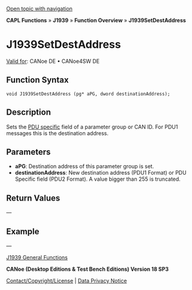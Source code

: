 [Open topic with navigation](../../../../../CANoeDEFamily.htm#Topics/CAPLFunctions/J1939/Functions/CAPLfunctionJ1939SetDestAddress.md)

**CAPL Functions** » **J1939** » **Function Overview** » **J1939SetDestAddress**

# J1939SetDestAddress

[Valid for](../../../Shared/FeatureAvailability.md): CANoe DE • CANoe4SW DE

## Function Syntax

```plaintext
void J1939SetDestAddress (pg* aPG, dword destinationAddress);
```

## Description

Sets the [PDU specific](../../../CANoeCANalyzer/J1939/j1939basics/j1939PGandPGN.md) field of a parameter group or CAN ID. For PDU1 messages this is the destination address.

## Parameters

- **aPG**: Destination address of this parameter group is set.
- **destinationAddress**: New destination address (PDU1 Format) or PDU Specific field (PDU2 Format). A value bigger than 255 is truncated.

## Return Values

—

## Example

—

[J1939 General Functions](../CAPLfunctionsJ1939Overview.md#General)

**CANoe (Desktop Editions & Test Bench Editions) Version 18 SP3**

[Contact/Copyright/License](../../../Shared/ContactCopyrightLicense.md) | [Data Privacy Notice](https://www.vector.com/int/en/company/get-info/privacy-policy/)
